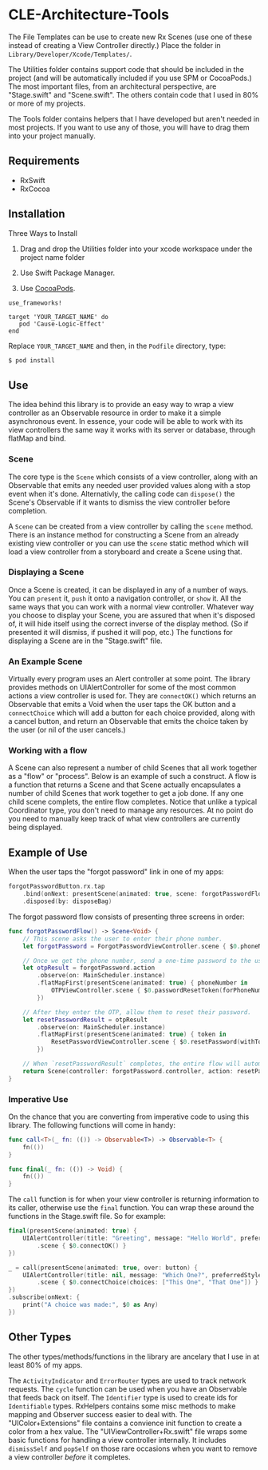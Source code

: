 # CLE-Architecture-Tools

The File Templates can be use to create new Rx Scenes (use one of these instead of creating a View Controller directly.) Place the folder in `Library/Developer/Xcode/Templates/`.

The Utilities folder contains support code that should be included in the project (and will be automatically included if you use SPM or CocoaPods.) The most important files, from an architectural perspective, are "Stage.swift" and "Scene.swift". The others contain code that I used in 80% or more of my projects.

The Tools folder contains helpers that I have developed but aren't needed in most projects. If you want to use any of those, you will have to drag them into your project manually.

## Requirements
* RxSwift
* RxCocoa

## Installation
Three Ways to Install

1. Drag and drop the Utilities folder into your xcode workspace under the project name folder

2. Use Swift Package Manager.

3. Use [CocoaPods](https://guides.cocoapods.org/using/using-cocoapods.html).
```
use_frameworks!

target 'YOUR_TARGET_NAME' do
   pod 'Cause-Logic-Effect'
end
 ```
 Replace `YOUR_TARGET_NAME` and then, in the `Podfile` directory, type:

```bash
$ pod install
```

## Use

The idea behind this library is to provide an easy way to wrap a view controller as an Observable resource in order to make it a simple asynchronous event. In essence, your code will be able to work with its view controllers the same way it works with its server or database, through flatMap and bind.

### Scene
The core type is the `Scene` which consists of a view controller, along with an Observable that emits any needed user provided values along with a stop event when it's done. Alternativly, the calling code can `dispose()` the Scene's Observable if it wants to dismiss the view controller before completion.

A `Scene` can be created from a view controller by calling the `scene` method. There is an instance method for constructing a Scene from an already existing view controller or you can use the `scene` static method which will load a view controller from a storyboard and create a Scene using that.

### Displaying a Scene

Once a Scene is created, it can be displayed in any of a number of ways. You can `present` it, `push` it onto a navigation controller, or `show` it. All the same ways that you can work with a normal view controller. Whatever way you choose to display your Scene, you are assured that when it's disposed of, it will hide itself using the correct inverse of the display method. (So if presented it will dismiss, if pushed it will pop, etc.) The functions for displaying a Scene are in the "Stage.swift" file.

### An Example Scene

Virtually every program uses an Alert controller at some point. The library provides methods on UIAlertController for some of the most common actions a view controller is used for. They are `connectOK()` which returns an Observable that emits a Void when the user taps the OK button and a `connectChoice` which will add a button for each choice provided, along with a cancel button, and return an Observable that emits the choice taken by the user (or nil of the user cancels.)

### Working with a flow

A Scene can also represent a number of child Scenes that all work together as a "flow" or "process". Below is an example of such a construct. A flow is a function that returns a Scene and that Scene actually encapsulates a number of child Scenes that work together to get a job done. If any one child scene complets, the entire flow completes. Notice that unlike a typical Coordinator type, you don't need to manage any resources. At no point do you need to manually keep track of what view controllers are currently being displayed.

## Example of Use

When the user taps the "forgot password" link in one of my apps:
```swift
forgotPasswordButton.rx.tap
    .bind(onNext: presentScene(animated: true, scene: forgotPasswordFlow))
    .disposed(by: disposeBag)
```

The forgot password flow consists of presenting three screens in order:
```swift
func forgotPasswordFlow() -> Scene<Void> {
    // This scene asks the user to enter their phone number.
    let forgotPassword = ForgotPasswordViewController.scene { $0.phoneNumber() }

    // Once we get the phone number, send a one-time password to the user and ask them to enter it.
    let otpResult = forgotPassword.action
        .observe(on: MainScheduler.instance)
        .flatMapFirst(presentScene(animated: true) { phoneNumber in
            OTPViewController.scene { $0.passwordResetToken(forPhoneNumber: phoneNumber) }
        })

    // After they enter the OTP, allow them to reset their password.
    let resetPasswordResult = otpResult
        .observe(on: MainScheduler.instance)
        .flatMapFirst(presentScene(animated: true) { token in
            ResetPasswordViewController.scene { $0.resetPassword(withToken: token) }
        })

    // When `resetPasswordResult` completes, the entire flow will automatically unwind.
    return Scene(controller: forgotPassword.controller, action: resetPasswordResult)
}
```

### Imperative Use
On the chance that you are converting from imperative code to using this library. The following functions will come in handy:
```swift
func call<T>(_ fn: (()) -> Observable<T>) -> Observable<T> {
	fn(())
}

func final(_ fn: (()) -> Void) {
	fn(())
}
```
The `call` function is for when your view controller is returning information to its caller, otherwise use the `final` function. You can wrap these around the functions in the Stage.swift file. So for example:

```swift
final(presentScene(animated: true) {
    UIAlertController(title: "Greeting", message: "Hello World", preferredStyle: .alert)
        .scene { $0.connectOK() }
})

_ = call(presentScene(animated: true, over: button) {
    UIAlertController(title: nil, message: "Which One?", preferredStyle: .actionSheet)
        .scene { $0.connectChoice(choices: ["This One", "That One"]) }
})
.subscribe(onNext: {
    print("A choice was made:", $0 as Any)
})
```

## Other Types

The other types/methods/functions in the library are ancelary that I use in at least 80% of my apps.

The `ActivityIndicator` and `ErrorRouter` types are used to track network requests. The `cycle` function can be used when you have an Observable that feeds back on itself. The `Identifier` type is used to create ids for `Identifiable` types. RxHelpers contains some misc methods to make mapping and Observer success easier to deal with. The "UIColor+Extensions" file contains a convience init function to create a color from a hex value. The "UIViewController+Rx.swift" file wraps some basic functions for handling a view controller internally. It includes `dismissSelf` and `popSelf` on those rare occasions when you want to remove a view controller _before_ it completes.
